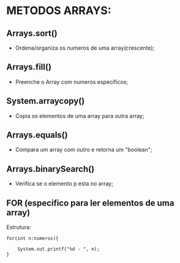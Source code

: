 # METODOS ARRAYS:

## Arrays.sort()


- Ordena/organiza os numeros de uma array(crescente);


## Arrays.fill()


- Preenche o Array com numeros especificos;


## System.arraycopy()


- Copia os elementos de uma array para outra array;


## Arrays.equals()


- Compara um array com outro e retorna um "boolean";


## Arrays.binarySearch()


- Verifica se o elemento p esta no array;


## FOR (especifico para ler elementos de uma array)
Estrutura: 

```
for(int n:numeros){

    System.out.printf("%d - ", n);
}
```